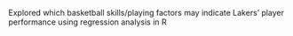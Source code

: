 Explored which basketball skills/playing factors may indicate Lakers’ player performance using regression analysis in R

